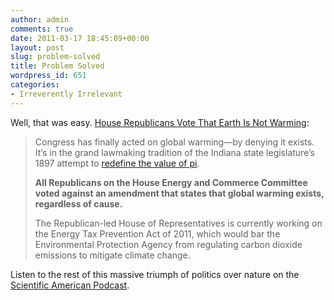 ```yaml
---
author: admin
comments: true
date: 2011-03-17 18:45:09+00:00
layout: post
slug: problem-solved
title: Problem Solved
wordpress_id: 651
categories:
- Irreverently Irrelevant
---
```


Well, that was easy. [House Republicans Vote That Earth Is Not Warming](http://www.scientificamerican.com/podcast/episode.cfm?id=house-repubs-vote-that-earth-is-not-11-03-16):

> Congress has finally acted on global warming—by denying it exists. It’s in the grand lawmaking tradition of the Indiana state legislature’s 1897 attempt to [redefine the value of pi](http://en.wikipedia.org/wiki/Indiana_Pi_Bill).
>
> **All Republicans on the House Energy and Commerce Committee voted against an amendment that states that global warming exists, regardless of cause.**
>
> The Republican-led House of Representatives is currently working on the Energy Tax Prevention Act of 2011, which would bar the Environmental Protection Agency from regulating carbon dioxide emissions to mitigate climate change.

Listen to the rest of this massive triumph of politics over nature on the [Scientific American Podcast](http://www.scientificamerican.com/podcast/episode.cfm?id=house-repubs-vote-that-earth-is-not-11-03-16).
